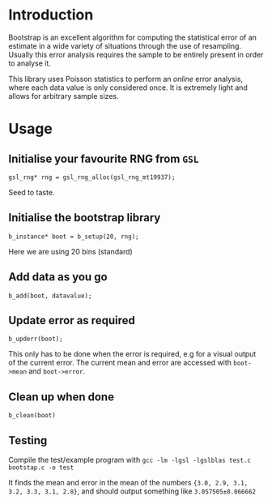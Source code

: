 # Introduction

Bootstrap is an excellent algorithm for computing the statistical error of an estimate in a wide variety of situations through the use of resampling. Usually this error analysis requires the sample to be entirely present in order to analyse it.

This library uses Poisson statistics to perform an *online* error analysis, where each data value is only considered once. It is extremely light and allows for arbitrary sample sizes.


# Usage

## Initialise your favourite RNG from `GSL`

`gsl_rng* rng = gsl_rng_alloc(gsl_rng_mt19937);`

Seed to taste.


## Initialise the bootstrap library
`b_instance* boot = b_setup(20, rng);`

Here we are using 20 bins (standard)

## Add data as you go

`b_add(boot, datavalue);`

## Update error as required

`b_upderr(boot);`

This only has to be done when the error is required, e.g for a visual output of the current error. The current mean and error are accessed with `boot->mean` and `boot->error`.

## Clean up when done

`b_clean(boot)`

## Testing

Compile the test/example program with `gcc -lm -lgsl -lgslblas test.c bootstap.c -o test`

It finds the mean and error in the mean of the numbers `{3.0, 2.9, 3.1, 3.2, 3.3, 3.1, 2.8}`, and should output something like `3.057505±0.066662`

